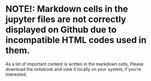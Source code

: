 # NOTE!: Markdown cells in the jupyter files are not correctly displayed on Github due to incompatible HTML codes used in them. 
As a lot of important content is written in the markdown cells, Please download the notebook and view it locally on your system, if you're interested. 
